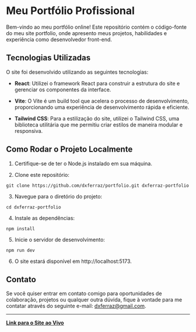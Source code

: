 # Meu Portfólio Profissional

Bem-vindo ao meu portfólio online! Este repositório contém o código-fonte do meu site portfolio, onde apresento meus projetos, habilidades e experiência como desenvolvedor front-end.

## Tecnologias Utilizadas

O site foi desenvolvido utilizando as seguintes tecnologias:

- **React**: Utilizei o framework React para construir a estrutura do site e gerenciar os componentes da interface.

- **Vite**: O Vite é um build tool que acelera o processo de desenvolvimento, proporcionando uma experiência de desenvolvimento rápida e eficiente.

- **Tailwind CSS**: Para a estilização do site, utilizei o Tailwind CSS, uma biblioteca utilitária que me permitiu criar estilos de maneira modular e responsiva.

## Como Rodar o Projeto Localmente

1. Certifique-se de ter o Node.js instalado em sua máquina.

2. Clone este repositório:

```
git clone https://github.com/dxferraz/portfolio.git dxferraz-portfolio
```

3. Navegue para o diretório do projeto:

```
cd dxferraz-portfolio
```

4. Instale as dependências:

```
npm install
```

5. Inicie o servidor de desenvolvimento:

```
npm run dev
```

6. O site estará disponível em http://localhost:5173.

## Contato

Se você quiser entrar em contato comigo para oportunidades de colaboração, projetos ou qualquer outra dúvida, fique à vontade para me contatar através do seguinte e-mail: dxferraz@gmail.com.

---

**[Link para o Site ao Vivo](https://dxferraz.com/)**